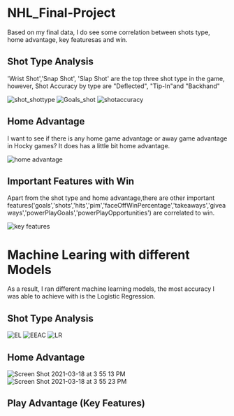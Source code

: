 # NHL_Final-Project
Based on my final data, I do  see some correlation between shots type, home advantage, key featuresas and win. 

## Shot Type Analysis
'Wrist Shot','Snap Shot', 'Slap Shot' are the top three shot type in the game, however, Shot Accuracy by type are "Deflected", "Tip-In"and "Backhand"

![shot_shottype](https://user-images.githubusercontent.com/71739110/111588107-1513e380-87fe-11eb-8aca-a00f3266f5c3.png)
![Goals_shot](https://user-images.githubusercontent.com/71739110/111588124-19400100-87fe-11eb-99fa-713ba559a05e.png)
![shotaccuracy](https://user-images.githubusercontent.com/71739110/111588120-180ed400-87fe-11eb-8507-d5593419a2e8.png)

## Home Advantage
I want to see if there is any home game advantage or away game advantage in Hocky games? It does has a little bit home advantage.

![home advantage](https://user-images.githubusercontent.com/71739110/111589413-c8310c80-87ff-11eb-88bb-6b29c85068c1.png)

## Important Features with Win
Apart from the shot type and home advantage,there are other important features('goals','shots','hits','pim','faceOffWinPercentage','takeaways','giveaways','powerPlayGoals','powerPlayOpportunities') are correlated to win.

![key features](https://user-images.githubusercontent.com/71739110/111589936-763cb680-8800-11eb-9914-ab71a6e98d7c.png)


# Machine Learing with different Models

As a result, I ran different machine learning models, the most accuracy I was able to achieve with is the Logistic Regression. 

## Shot Type Analysis
![EL](https://user-images.githubusercontent.com/71739110/111591063-e861cb00-8801-11eb-9fa4-3d6391778508.png)
![EEAC](https://user-images.githubusercontent.com/71739110/111591073-eb5cbb80-8801-11eb-9d98-7ae6249436e8.png)
![LR](https://user-images.githubusercontent.com/71739110/111591077-ec8de880-8801-11eb-88e4-e373e7b5f079.png)

## Home Advantage
![Screen Shot 2021-03-18 at 3 55 13 PM](https://user-images.githubusercontent.com/71739110/111591593-9ec5b000-8802-11eb-8e74-96382d24acf0.png)
![Screen Shot 2021-03-18 at 3 55 23 PM](https://user-images.githubusercontent.com/71739110/111591587-9cfbec80-8802-11eb-9248-4276e59e1fbf.png)

## Play Advantage (Key Features)



